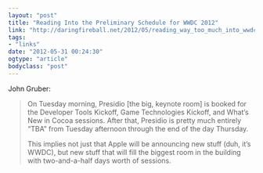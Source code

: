 ```yaml
---
layout: "post"
title: "Reading Into the Preliminary Schedule for WWDC 2012"
link: "http://daringfireball.net/2012/05/reading_way_too_much_into_wwdc_schedule"
tags: 
- "links"
date: "2012-05-31 00:24:30"
ogtype: "article"
bodyclass: "post"
---
```


John Gruber:

> On Tuesday morning, Presidio [the big, keynote room] is booked for the Developer Tools Kickoff, Game Technologies Kickoff, and What’s New in Cocoa sessions. After that, Presidio is pretty much entirely “TBA” from Tuesday afternoon through the end of the day Thursday.
> 
> This implies not just that Apple will be announcing new stuff (duh, it’s WWDC), but new stuff that will fill the biggest room in the building with two-and-a-half days worth of sessions.